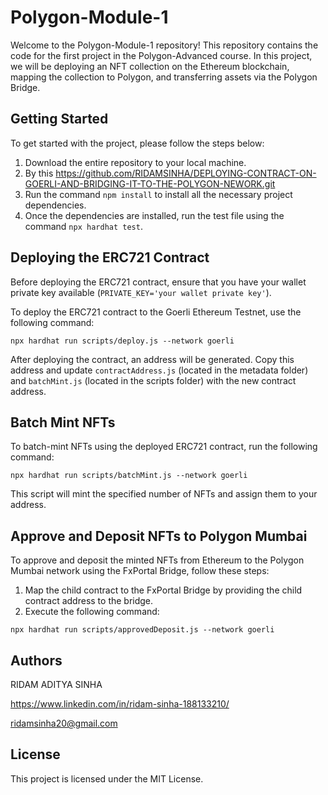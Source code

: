 # Polygon-Module-1

Welcome to the Polygon-Module-1 repository! This repository contains the code for the first project in the Polygon-Advanced course. In this project, we will be deploying an NFT collection on the Ethereum blockchain, mapping the collection to Polygon, and transferring assets via the Polygon Bridge.

## Getting Started

To get started with the project, please follow the steps below:

1. Download the entire repository to your local machine.
2. By this https://github.com/RIDAMSINHA/DEPLOYING-CONTRACT-ON-GOERLI-AND-BRIDGING-IT-TO-THE-POLYGON-NEWORK.git
3. Run the command `npm install` to install all the necessary project dependencies.
4. Once the dependencies are installed, run the test file using the command `npx hardhat test`.

## Deploying the ERC721 Contract

Before deploying the ERC721 contract, ensure that you have your wallet private key available (`PRIVATE_KEY='your wallet private key'`).

To deploy the ERC721 contract to the Goerli Ethereum Testnet, use the following command:

```
npx hardhat run scripts/deploy.js --network goerli
```

After deploying the contract, an address will be generated. Copy this address and update `contractAddress.js` (located in the metadata folder) and `batchMint.js` (located in the scripts folder) with the new contract address.

## Batch Mint NFTs

To batch-mint NFTs using the deployed ERC721 contract, run the following command:

```
npx hardhat run scripts/batchMint.js --network goerli
```

This script will mint the specified number of NFTs and assign them to your address.

## Approve and Deposit NFTs to Polygon Mumbai

To approve and deposit the minted NFTs from Ethereum to the Polygon Mumbai network using the FxPortal Bridge, follow these steps:

1. Map the child contract to the FxPortal Bridge by providing the child contract address to the bridge.
2. Execute the following command:

```
npx hardhat run scripts/approvedDeposit.js --network goerli
```

## Authors

RIDAM ADITYA SINHA

https://www.linkedin.com/in/ridam-sinha-188133210/

ridamsinha20@gmail.com

## License

This project is licensed under the MIT License.
